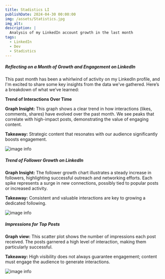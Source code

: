 ```yaml
---
title: Stadistics LI
publishDate: 2024-04-30 00:00:00
img: /assets/Statistics.jpg
img_alt: 
description: |
  Analysis of my LinkedIn account growth in the last month
tags:
  - LinkedIn
  - Dev
  - Stadistics
---
```

##### Reflecting on a Month of Growth and Engagement on LinkedIn

This past month has been a whirlwind of activity on my LinkedIn profile, and I'm excited to share some key insights from the data we've gathered. Here’s a breakdown of what we’ve learned:

**Trend of Interactions Over Time**

**Graph Insight:** This graph shows a clear trend in how interactions (likes, comments, shares) have evolved over the past month. We see peaks that correlate with high-impact posts, demonstrating the value of engaging content.

**Takeaway:** Strategic content that resonates with our audience significantly boosts engagement.

![image info](/assets/Interactions.jpg)

##### Trend of Follower Growth on LinkedIn

**Graph Insight:** The follower growth chart illustrates a steady increase in followers, highlighting successful outreach and networking efforts. Each spike represents a surge in new connections, possibly tied to popular posts or increased activity.

**Takeaway:** Consistent and valuable interactions are key to growing a dedicated following.

![image info](/assets/Followers.jpg)

##### Impressions for Top Posts

**Graph view:** This scatter plot shows the number of impressions each post received. The posts garnered a high level of interaction, making them particularly successful.

**Takeaway:** High visibility does not always guarantee engagement; content must engage the audience to generate interactions.

![image info](/assets/Impressions.jpg)